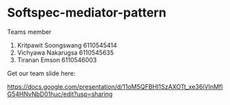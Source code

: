 # Softspec-mediator-pattern
Teams member
1. Kritpawit Soongswang 6110545414
2. Vichyawa   Nakarugsa 	6110545635
3. Tiranan	 Emson 		6110546003

Get our team slide here: 

https://docs.google.com/presentation/d/11oM5QFBHI1SzAXOTt_xe36iVInMflG54HNvNbD01huc/edit?usp=sharing
